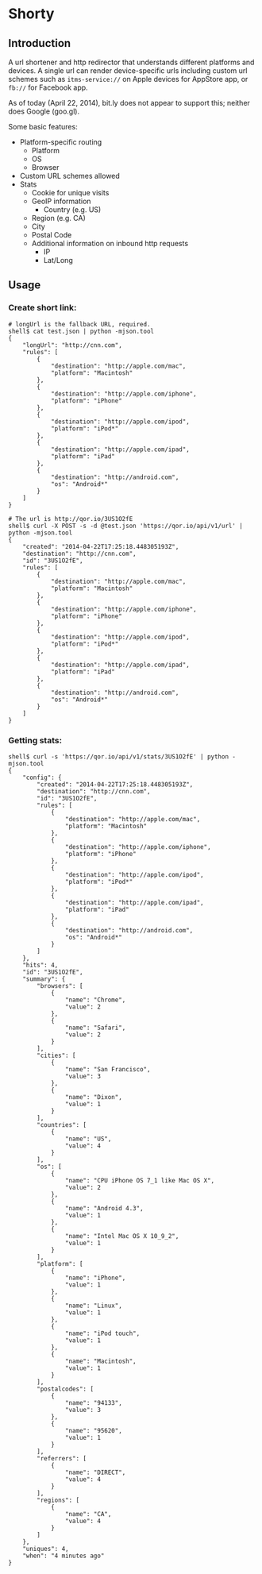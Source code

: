 
# Shorty

## Introduction

A url shortener and http redirector that understands different platforms and devices.  A single
url can render device-specific urls including custom url schemes such as `itms-service://` on
Apple devices for AppStore app, or `fb://` for Facebook app.

As of today (April 22, 2014), bit.ly does not appear to support this; neither does Google (goo.gl).

Some basic features:
- Platform-specific routing
    - Platform
    - OS
    - Browser
- Custom URL schemes allowed
- Stats
    - Cookie for unique visits
    - GeoIP information
        - Country (e.g. US)
	- Region (e.g. CA)
	- City
	- Postal Code
    - Additional information on inbound http requests
        - IP
        - Lat/Long

## Usage

### Create short link:

```
# longUrl is the fallback URL, required.
shell$ cat test.json | python -mjson.tool
{
    "longUrl": "http://cnn.com",
    "rules": [
        {
            "destination": "http://apple.com/mac",
            "platform": "Macintosh"
        },
        {
            "destination": "http://apple.com/iphone",
            "platform": "iPhone"
        },
        {
            "destination": "http://apple.com/ipod",
            "platform": "iPod*"
        },
        {
            "destination": "http://apple.com/ipad",
            "platform": "iPad"
        },
        {
            "destination": "http://android.com",
            "os": "Android*"
        }
    ]
}

# The url is http://qor.io/3US1O2fE
shell$ curl -X POST -s -d @test.json 'https://qor.io/api/v1/url' | python -mjson.tool
{
    "created": "2014-04-22T17:25:18.448305193Z",
    "destination": "http://cnn.com",
    "id": "3US1O2fE",
    "rules": [
        {
            "destination": "http://apple.com/mac",
            "platform": "Macintosh"
        },
        {
            "destination": "http://apple.com/iphone",
            "platform": "iPhone"
        },
        {
            "destination": "http://apple.com/ipod",
            "platform": "iPod*"
        },
        {
            "destination": "http://apple.com/ipad",
            "platform": "iPad"
        },
        {
            "destination": "http://android.com",
            "os": "Android*"
        }
    ]
}
```

### Getting stats:

```
shell$ curl -s 'https://qor.io/api/v1/stats/3US1O2fE' | python -mjson.tool
{
    "config": {
        "created": "2014-04-22T17:25:18.448305193Z",
        "destination": "http://cnn.com",
        "id": "3US1O2fE",
        "rules": [
            {
                "destination": "http://apple.com/mac",
                "platform": "Macintosh"
            },
            {
                "destination": "http://apple.com/iphone",
                "platform": "iPhone"
            },
            {
                "destination": "http://apple.com/ipod",
                "platform": "iPod*"
            },
            {
                "destination": "http://apple.com/ipad",
                "platform": "iPad"
            },
            {
                "destination": "http://android.com",
                "os": "Android*"
            }
        ]
    },
    "hits": 4,
    "id": "3US1O2fE",
    "summary": {
        "browsers": [
            {
                "name": "Chrome",
                "value": 2
            },
            {
                "name": "Safari",
                "value": 2
            }
        ],
        "cities": [
            {
                "name": "San Francisco",
                "value": 3
            },
            {
                "name": "Dixon",
                "value": 1
            }
        ],
        "countries": [
            {
                "name": "US",
                "value": 4
            }
        ],
        "os": [
            {
                "name": "CPU iPhone OS 7_1 like Mac OS X",
                "value": 2
            },
            {
                "name": "Android 4.3",
                "value": 1
            },
            {
                "name": "Intel Mac OS X 10_9_2",
                "value": 1
            }
        ],
        "platform": [
            {
                "name": "iPhone",
                "value": 1
            },
            {
                "name": "Linux",
                "value": 1
            },
            {
                "name": "iPod touch",
                "value": 1
            },
            {
                "name": "Macintosh",
                "value": 1
            }
        ],
        "postalcodes": [
            {
                "name": "94133",
                "value": 3
            },
            {
                "name": "95620",
                "value": 1
            }
        ],
        "referrers": [
            {
                "name": "DIRECT",
                "value": 4
            }
        ],
        "regions": [
            {
                "name": "CA",
                "value": 4
            }
        ]
    },
    "uniques": 4,
    "when": "4 minutes ago"
}
```
